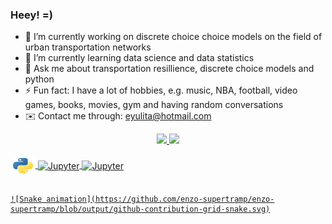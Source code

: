 ### Heey! =)

- 🔭 I’m currently working on discrete choice choice models on the field of urban transportation networks
- 🌱 I’m currently learning data science and data statistics
- 💬 Ask me about transportation resillience, discrete choice models and python
- ⚡ Fun fact: I have a lot of hobbies, e.g. music, NBA, football, video games, books, movies, gym and having random conversations
- ✉️ Contact me through: eyulita@hotmail.com
<div align="center">
  <a href="https://github.com/enzo-supertramp">
  <img height="180em" src="https://github-readme-stats.vercel.app/api?username=enzo-supertramp&show_icons=true&theme=dark&include_all_commits=true&count_private=true&hide_rank=true"/>
  <img height="120em" src="https://github-readme-stats.vercel.app/api/top-langs/?username=enzo-supertramp&layout=compact&langs_count=7&theme=dark"/>
</div> 
  
  <div style="display: inline_block"><br>
  <img align="center" alt="Python" height="30" width="40" src="https://raw.githubusercontent.com/devicons/devicon/master/icons/python/python-original.svg">
  <img align="center" alt="Jupyter" height="30" width="40" src="https://cdn.jsdelivr.net/gh/devicons/devicon/icons/jupyter/jupyter-original-wordmark.svg">
  <img align="center" alt="Jupyter" height="30" width="40" src="https://cdn.jsdelivr.net/gh/devicons/devicon/icons/jupyter/jupyter-original-wordmark.svg">
</div>
  
  ##
  
    ![Snake animation](https://github.com/enzo-supertramp/enzo-supertramp/blob/output/github-contribution-grid-snake.svg)
